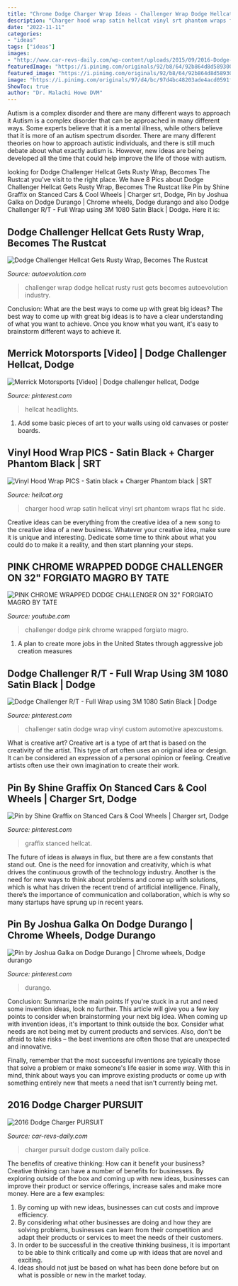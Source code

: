 ```yaml
---
title: "Chrome Dodge Charger Wrap Ideas - Challenger Wrap Dodge Hellcat Rusty Rust Gets Becomes Autoevolution Industry"
description: "Charger hood wrap satin hellcat vinyl srt phantom wraps flat hc side"
date: "2022-11-11"
categories:
- "ideas"
tags: ["ideas"]
images:
- "http://www.car-revs-daily.com/wp-content/uploads/2015/09/2016-Dodge-Charger-PURSUIT.gif"
featuredImage: "https://i.pinimg.com/originals/92/b8/64/92b864d8d58930019bd7852f41f22cc1.jpg"
featured_image: "https://i.pinimg.com/originals/92/b8/64/92b864d8d58930019bd7852f41f22cc1.jpg"
image: "https://i.pinimg.com/originals/97/d4/bc/97d4bc48203ade4acd0591fe2c4f62dc.jpg"
ShowToc: true
author: "Dr. Malachi Howe DVM"
---
```



Autism is a complex disorder and there are many different ways to approach it
Autism is a complex disorder that can be approached in many different ways. Some experts believe that it is a mental illness, while others believe that it is more of an autism spectrum disorder. There are many different theories on how to approach autistic individuals, and there is still much debate about what exactly autism is. However, new ideas are being developed all the time that could help improve the life of those with autism.

	

		
looking for Dodge Challenger Hellcat Gets Rusty Wrap, Becomes The Rustcat you've visit to the right place. We have 8 Pics about Dodge Challenger Hellcat Gets Rusty Wrap, Becomes The Rustcat like Pin by Shine Graffix on Stanced Cars &amp; Cool Wheels | Charger srt, Dodge, Pin by Joshua Galka on Dodge Durango | Chrome wheels, Dodge durango and also Dodge Challenger R/T - Full Wrap using 3M 1080 Satin Black | Dodge. Here it is:
		
    
## Dodge Challenger Hellcat Gets Rusty Wrap, Becomes The Rustcat

<img loading=lazy src="https://s1.cdn.autoevolution.com/images/news/dodge-challenger-hellcat-gets-rusty-wrap-becomes-the-rustcat-108237-7.jpg" onerror="this.onerror=null;this.src='https://tse3.mm.bing.net/th?id=OIP.tZphxll7vJTWhChb1craEwHaDD&amp;pid=15.1';" alt="Dodge Challenger Hellcat Gets Rusty Wrap, Becomes The Rustcat">

_Source: autoevolution.com_

>challenger wrap dodge hellcat rusty rust gets becomes autoevolution industry. 

	

Conclusion: What are the best ways to come up with great big ideas?
The best way to come up with great big ideas is to have a clear understanding of what you want to achieve. Once you know what you want, it's easy to brainstorm different ways to achieve it.

    
## Merrick Motorsports [Video] | Dodge Challenger Hellcat, Dodge

<img loading=lazy src="https://i.pinimg.com/736x/d4/dd/1e/d4dd1e4d26093bafb17c44ee0fae319a.jpg" onerror="this.onerror=null;this.src='https://tse4.mm.bing.net/th?id=OIP.DO3v3K8JUkJqjYTD298QOwHaNK&amp;pid=15.1';" alt="Merrick Motorsports [Video] | Dodge challenger hellcat, Dodge">

_Source: pinterest.com_

>hellcat headlights. 

	

1) Add some basic pieces of art to your walls using old canvases or poster boards.

    
## Vinyl Hood Wrap PICS - Satin Black + Charger Phantom Black | SRT

<img loading=lazy src="https://www.hellcat.org/attachments/hc-side-jpg.15472/" onerror="this.onerror=null;this.src='https://tse2.mm.bing.net/th?id=OIP.Vv1uJMq8FVRX4aFvdjcEAAHaFi&amp;pid=15.1';" alt="Vinyl Hood Wrap PICS - Satin black + Charger Phantom black | SRT">

_Source: hellcat.org_

>charger hood wrap satin hellcat vinyl srt phantom wraps flat hc side. 

	

Creative ideas can be everything from the creative idea of a new song to the creative idea of a new business. Whatever your creative idea, make sure it is unique and interesting. Dedicate some time to think about what you could do to make it a reality, and then start planning your steps.

    
## PINK CHROME WRAPPED DODGE CHALLENGER ON 32&quot; FORGIATO MAGRO BY TATE

<img loading=lazy src="https://i.ytimg.com/vi/Qzb5VICZ8MQ/maxresdefault.jpg" onerror="this.onerror=null;this.src='https://tse4.mm.bing.net/th?id=OIP.cHWGwUJxF97cNsqAppBFUwHaEK&amp;pid=15.1';" alt="PINK CHROME WRAPPED DODGE CHALLENGER ON 32&quot; FORGIATO MAGRO BY TATE">

_Source: youtube.com_

>challenger dodge pink chrome wrapped forgiato magro. 

	

1. A plan to create more jobs in the United States through aggressive job creation measures 

    
## Dodge Challenger R/T - Full Wrap Using 3M 1080 Satin Black | Dodge

<img loading=lazy src="https://i.pinimg.com/originals/94/1f/fc/941ffc91a4f1d2d556e7b0e4ea6e6ae5.jpg" onerror="this.onerror=null;this.src='https://tse3.mm.bing.net/th?id=OIP.iwplFDMu_oc8UYr0Qi9mvAHaFD&amp;pid=15.1';" alt="Dodge Challenger R/T - Full Wrap using 3M 1080 Satin Black | Dodge">

_Source: pinterest.com_

>challenger satin dodge wrap vinyl custom automotive apexcustoms. 

	

What is creative art?
Creative art is a type of art that is based on the creativity of the artist. This type of art often uses an original idea or design. It can be considered an expression of a personal opinion or feeling. Creative artists often use their own imagination to create their work.

    
## Pin By Shine Graffix On Stanced Cars &amp; Cool Wheels | Charger Srt, Dodge

<img loading=lazy src="https://i.pinimg.com/originals/97/d4/bc/97d4bc48203ade4acd0591fe2c4f62dc.jpg" onerror="this.onerror=null;this.src='https://tse1.mm.bing.net/th?id=OIP.w4Po4kyzEF0d8KCvYLyuqQHaEK&amp;pid=15.1';" alt="Pin by Shine Graffix on Stanced Cars &amp; Cool Wheels | Charger srt, Dodge">

_Source: pinterest.com_

>graffix stanced hellcat. 

	

The future of ideas is always in flux, but there are a few constants that stand out. One is the need for innovation and creativity, which is what drives the continuous growth of the technology industry. Another is the need for new ways to think about problems and come up with solutions, which is what has driven the recent trend of artificial intelligence. Finally, there’s the importance of communication and collaboration, which is why so many startups have sprung up in recent years.

    
## Pin By Joshua Galka On Dodge Durango | Chrome Wheels, Dodge Durango

<img loading=lazy src="https://i.pinimg.com/originals/92/b8/64/92b864d8d58930019bd7852f41f22cc1.jpg" onerror="this.onerror=null;this.src='https://tse3.mm.bing.net/th?id=OIP.5mQimMueClgLLRRK0p8CLQHaE8&amp;pid=15.1';" alt="Pin by Joshua Galka on Dodge Durango | Chrome wheels, Dodge durango">

_Source: pinterest.com_

>durango. 

	

Conclusion: Summarize the main points
If you're stuck in a rut and need some invention ideas, look no further. This article will give you a few key points to consider when brainstorming your next big idea.
When coming up with invention ideas, it's important to think outside the box. Consider what needs are not being met by current products and services. Also, don't be afraid to take risks – the best inventions are often those that are unexpected and innovative.

Finally, remember that the most successful inventions are typically those that solve a problem or make someone's life easier in some way. With this in mind, think about ways you can improve existing products or come up with something entirely new that meets a need that isn't currently being met.

    
## 2016 Dodge Charger PURSUIT

<img loading=lazy src="http://www.car-revs-daily.com/wp-content/uploads/2015/09/2016-Dodge-Charger-PURSUIT.gif" onerror="this.onerror=null;this.src='https://tse1.mm.bing.net/th?id=OIP.tFdxPHmXwevSkziWdaBgewHaD8&amp;pid=15.1';" alt="2016 Dodge Charger PURSUIT">

_Source: car-revs-daily.com_

>charger pursuit dodge custom daily police. 

	

The benefits of creative thinking: How can it benefit your business?
Creative thinking can have a number of benefits for businesses. By exploring outside of the box and coming up with new ideas, businesses can improve their product or service offerings, increase sales and make more money. Here are a few examples:
1. By coming up with new ideas, businesses can cut costs and improve efficiency.
2. By considering what other businesses are doing and how they are solving problems, businesses can learn from their competition and adapt their products or services to meet the needs of their customers.
3. In order to be successful in the creative thinking business, it is important to be able to think critically and come up with ideas that are novel and exciting.
4. Ideas should not just be based on what has been done before but on what is possible or new in the market today.

